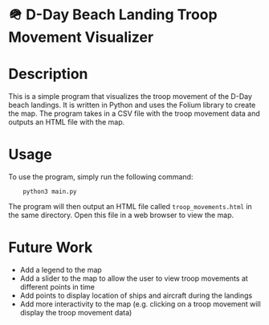 # 🪖 D-Day Beach Landing Troop Movement Visualizer

# Description

This is a simple program that visualizes the troop movement of the D-Day beach landings. It is written in Python and uses the Folium library to create the map. The program takes in a CSV file with the troop movement data and outputs an HTML file with the map.

# Usage

To use the program, simply run the following command:
    
        python3 main.py

The program will then output an HTML file called `troop_movements.html` in the same directory. Open this file in a web browser to view the map.

# Future Work

- Add a legend to the map
- Add a slider to the map to allow the user to view troop movements at different points in time
- Add points to display location of ships and aircraft during the landings
- Add more interactivity to the map (e.g. clicking on a troop movement will display the troop movement data)


